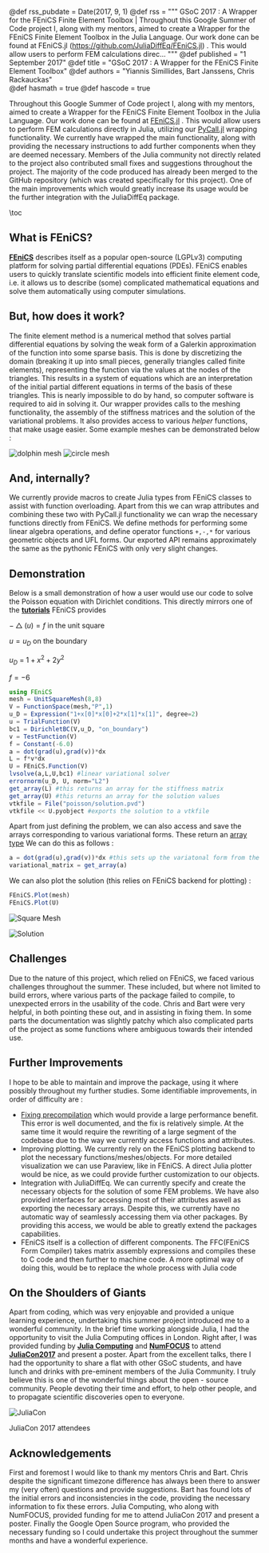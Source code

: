 @def rss_pubdate = Date(2017, 9, 1)
@def rss = """ GSoC 2017 : A Wrapper for the FEniCS Finite Element Toolbox | Throughout this Google Summer of Code project I, along with my mentors, aimed to create a Wrapper for the FEniCS Finite Element Toolbox in the Julia Language. Our work done can be found at FEniCS.jl (https://github.com/JuliaDiffEq/FEniCS.jl) . This would allow users to perform FEM calculations direc... """
@def published = "1 September 2017"
@def title = "GSoC 2017 : A Wrapper for the FEniCS Finite Element Toolbox"
@def authors = "Yiannis Simillides, Bart Janssens, Chris Rackauckas"  
@def hasmath = true
@def hascode = true


Throughout this Google Summer of Code project I, along with my mentors, aimed to create a Wrapper for the FEniCS Finite Element Toolbox in the Julia Language. Our work done can be found at [FEniCS.jl](https://github.com/JuliaDiffEq/FEniCS.jl) . This would allow users to perform FEM calculations directly in Julia, utilizing our [PyCall.jl](https://github.com/JuliaPy/PyCall.jl) wrapping functionality. We currently have wrapped the main  functionality, along with providing the necessary instructions to add further components when they are deemed necessary. Members of the Julia community not directly related to the project also contributed small fixes and suggestions throughout the project. The majority of the code produced has already been merged to the GitHub repository (which was created specifically for this project). One of the main improvements which would greatly increase its usage would be the further integration with the JuliaDiffEq package.

\toc

## What is FEniCS?

**[FEniCS](https://fenicsproject.org/)** describes itself as a popular open-source (LGPLv3) computing platform for solving partial differential equations (PDEs). FEniCS enables users to quickly translate scientific models into efficient finite element code, i.e. it allows us to describe (some) complicated mathematical equations and solve them automatically using computer simulations.

## But, how does it work?

The finite element method is a numerical method that solves partial differential equations by solving the weak form of a Galerkin approximation of the function into some sparse basis. This is done by discretizing the domain (breaking it up into small pieces, generally triangles called finite elements), representing the function via the values at the nodes of the triangles. This results in a system of equations which are an interpretation of the initial partial different equations in terms of the basis of these triangles. This is nearly impossible to do by hand, so computer software is required to aid in solving it. Our wrapper provides calls to the meshing functionality, the assembly of the stiffness matrices and the solution of the variational problems. It also provides access to various *helper* functions, that make usage easier. Some example meshes can be demonstrated below :

![dolphin mesh](/assets/images/blog/2017-09-01-gsoc-fenics/dolfinmesh.png)
![circle mesh](/assets/images/blog/2017-09-01-gsoc-fenics/circle_mesh.png)

## And, internally?

We currently provide macros to create Julia types from FEniCS classes to assist with function overloading. Apart from this we can wrap attributes and combining these two with PyCall.jl functionality we can wrap the necessary functions directly from FEniCS. We define methods for performing some linear algebra operations, and define operator functions ` +,-,* ` for various geometric objects and  UFL forms. Our exported API remains approximately the same as the pythonic FEniCS with only very slight changes.

## Demonstration

Below is a small demonstration of how a user would use our code to solve the Poisson equation with Dirichlet conditions. This directly mirrors one of the **[tutorials](https://github.com/hplgit/fenics-tutorial/blob/master/pub/python/vol1/ft01_poisson.py)** FEniCS provides

  $-\bigtriangleup(u) = f$    in the unit square

  $u = u_D$  on the boundary

  $u_D$ $=$ $1 + x^2 + 2y^2$

  $f = -6$

```julia
using FEniCS
mesh = UnitSquareMesh(8,8)
V = FunctionSpace(mesh,"P",1)
u_D = Expression("1+x[0]*x[0]+2*x[1]*x[1]", degree=2)
u = TrialFunction(V)
bc1 = DirichletBC(V,u_D, "on_boundary")
v = TestFunction(V)
f = Constant(-6.0)
a = dot(grad(u),grad(v))*dx
L = f*v*dx
U = FEniCS.Function(V)
lvsolve(a,L,U,bc1) #linear variational solver
errornorm(u_D, U, norm="L2")
get_array(L) #this returns an array for the stiffness matrix
get_array(U) #this returns an array for the solution values
vtkfile = File("poisson/solution.pvd")
vtkfile << U.pyobject #exports the solution to a vtkfile
```

Apart from just defining the problem, we can also access and save the arrays corresponding to various variational forms. These return an [array type](https://docs.julialang.org/en/latest/stdlib/arrays/)
We can do this as follows :

```julia
a = dot(grad(u),grad(v))*dx #this sets up the variatonal form from the previous problem
variational_matrix = get_array(a)

```

We can also plot the solution (this relies on FEniCS backend for plotting) :

```julia
FEniCS.Plot(mesh)
FEniCS.Plot(U)

```

![Square Mesh](/assets/images/blog/2017-09-01-gsoc-fenics/mesh.png)

![Solution](/assets/images/blog/2017-09-01-gsoc-fenics/result.png)


## Challenges

Due to the nature of this project, which relied on FEniCS, we faced various challenges throughout the summer. These included, but where not limited to build errors, where various parts of the package failed to compile, to unexpected errors in the usability of the code. Chris and Bart were very helpful, in both pointing these out, and in assisting in fixing them. In some parts the documentation was slightly patchy which also complicated parts of the project as some functions where ambiguous towards their intended use.

## Further Improvements

I hope to be able to maintain and improve the package, using it where possibly throughout my further studies. Some identifiable improvements, in order of difficulty are :

- [Fixing precompilation](https://github.com/JuliaDiffEq/FEniCS.jl/issues/28) which would provide a large performance benefit. This error is well documented, and the fix is relatively simple. At the same time it would require the rewriting of a large segment of the codebase due to the way we currently access functions and attributes.
- Improving plotting. We currently rely on the FEniCS plotting backend to plot the necessary functions/meshes/objects. For more detailed visualization we can use Paraview, like in FEniCS. A direct Julia plotter would be nice, as we could provide further customization to our objects.
- Integration with JuliaDiffEq. We can currently specify and create the necessary objects for the solution of some FEM problems. We have also provided interfaces for accessing most of their attributes aswell as exporting the necessary arrays. Despite this, we currently have no automatic way of seamlessly accessing them via other packages. By providing this access, we would be able to greatly extend the packages capabilities.
- FEniCS itself is a collection of different components. The FFC(FEniCS Form Compiler) takes matrix assembly expressions and compiles these to C code and then further to machine code. A more optimal way of doing this, would be to replace the whole process with Julia code


## On the Shoulders of Giants

Apart from coding, which was very enjoyable and provided a unique learning experience, undertaking this summer project introduced me to a wonderful community. In the brief time working alongside Julia, I had the opportunity to visit the Julia Computing offices in London. Right after, I was provided funding by **[Julia Computing](https://juliacomputing.com/)** and **[NumFOCUS](https://www.numfocus.org/)** to attend **[JuliaCon2017](http://juliacon.org/2017/)** and present a poster. Apart from the excellent talks, there I had the opportunity to share a flat with other GSoC students, and have lunch and drinks with pre-eminent members of the Julia Community. I truly believe this is one of the wonderful things about the open - source community. People devoting their time and effort, to help other people, and to propagate scientific discoveries open to everyone.

![JuliaCon](/assets/images/blog/2017-09-01-gsoc-fenics//juliacon.jpg)

JuliaCon 2017 attendees

## Acknowledgements

First and foremost I would like to thank my mentors Chris and Bart. Chris despite the significant timezone difference has always been there to answer my (very often) questions and provide suggestions. Bart has found lots of the initial errors and inconsistencies in the code, providing the necessary information to fix these errors. Julia Computing, who along with NumFOCUS, provided funding for me to attend JuliaCon 2017 and present a poster. Finally the Google Open Source program, who provided the necessary funding so I could undertake this project throughout the summer months and have a wonderful experience.
